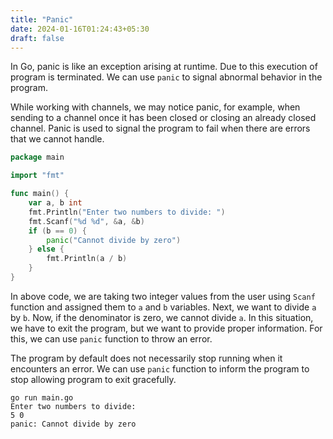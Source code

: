 ```yaml
---
title: "Panic"
date: 2024-01-16T01:24:43+05:30
draft: false
---
```


In Go, panic is like an exception arising at runtime. Due to this execution of program is terminated. We can use `panic` to signal abnormal behavior in the program. 

<!--more-->

While working with channels, we may notice panic, for example, when sending to a channel once it has been closed or closing an already closed channel. Panic is used to signal the program to fail when there are errors that we cannot handle.


```go
package main

import "fmt"

func main() {
	var a, b int
	fmt.Println("Enter two numbers to divide: ")
	fmt.Scanf("%d %d", &a, &b)
	if (b == 0) {
		panic("Cannot divide by zero")
	} else {
		fmt.Println(a / b)
	}
}
```

In above code, we are taking two integer values from the user using `Scanf` function and assigned them to `a` and `b` variables. Next, we want to divide `a` by `b`. Now, if the denominator is zero, we cannot divide `a`. In this situation, we have to exit the program, but we want to provide proper information. For this, we can use `panic` function to throw an error.

The program by default does not necessarily stop running when it encounters an error. We can use `panic` function to inform the program to stop allowing program to exit gracefully.

```output { .show-prompt lineNos=false }
go run main.go
Enter two numbers to divide: 
5 0
panic: Cannot divide by zero
```